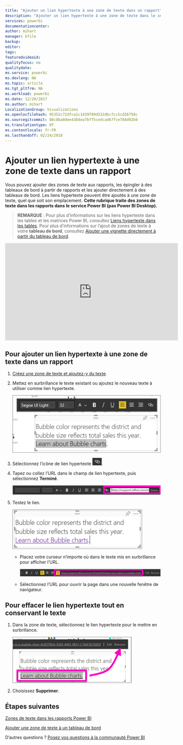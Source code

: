 ```yaml
---
title: "Ajouter un lien hypertexte à une zone de texte dans un rapport"
description: "Ajouter un lien hypertexte à une zone de texte dans le service Power BI et Power BI Desktop"
services: powerbi
documentationcenter: 
author: mihart
manager: kfile
backup: 
editor: 
tags: 
featuredvideoid: 
qualityfocus: no
qualitydate: 
ms.service: powerbi
ms.devlang: NA
ms.topic: article
ms.tgt_pltfrm: NA
ms.workload: powerbi
ms.date: 12/20/2017
ms.author: mihart
LocalizationGroup: Visualizations
ms.openlocfilehash: 95352c72dfca1c1439f89d532dbcfcc5cd26758c
ms.sourcegitcommit: 88c8ba8dee4384ea7bff5cedcad67fce784d92b0
ms.translationtype: HT
ms.contentlocale: fr-FR
ms.lasthandoff: 02/24/2018
---
```

# <a name="add-a-hyperlink-to-a-text-box-in-a-report"></a>Ajouter un lien hypertexte à une zone de texte dans un rapport
Vous pouvez ajouter des zones de texte aux rapports, les épingler à des tableaux de bord à partir de rapports et les ajouter directement à des tableaux de bord. Les liens hypertexte peuvent être ajoutés à une zone de texte, quel que soit son emplacement. **Cette rubrique traite des zones de texte dans les rapports dans le service Power BI (pas Power BI Desktop).**

> **REMARQUE** : Pour plus d’informations sur les liens hypertexte dans les tables et les matrices Power BI, consultez [Liens hypertexte dans les tables](power-bi-hyperlinks-in-tables.md). Pour plus d’informations sur l’ajout de zones de texte à votre **tableau de bord**, consultez [Ajouter une vignette directement à partir du tableau de bord](service-dashboard-add-widget.md). 
> 
> 

<iframe width="560" height="315" src="https://www.youtube.com/embed/_3q6VEBhGew#t=0m55s" frameborder="0" allowfullscreen></iframe>


## <a name="to-add-a-hyperlink-to-a-text-box-in-a-report"></a>Pour ajouter un lien hypertexte à une zone de texte dans un rapport
1. [Créez une zone de texte et ajoutez-y du texte](power-bi-reports-add-text-and-shapes.md). 
2. Mettez en surbrillance le texte existant ou ajoutez le nouveau texte à utiliser comme lien hypertexte.
   
   ![](media/service-add-hyperlink-to-text-box/power-bi-hyperlink-new.png)
3. Sélectionnez l’icône de lien hypertexte ![](media/service-add-hyperlink-to-text-box/power-bi-hyperlink-icon.png).
4. Tapez ou collez l’URL dans le champ de lien hypertexte, puis sélectionnez **Terminé**.
   
   ![](media/service-add-hyperlink-to-text-box/power-bi-add-link.png)
5. Testez le lien.  
   
   ![](media/service-add-hyperlink-to-text-box/power-bi-test-link.png)
   
   * Placez votre curseur n’importe où dans le texte mis en surbrillance pour afficher l’URL.  
     
      ![](media/service-add-hyperlink-to-text-box/power-bi-hyperlink-edit.png)
   * Sélectionnez l’URL pour ouvrir la page dans une nouvelle fenêtre de navigateur.

## <a name="to-remove-the-hyperlink-but-leave-the-text"></a>Pour effacer le lien hypertexte tout en conservant le texte
1. Dans la zone de texte, sélectionnez le lien hypertexte pour le mettre en surbrillance.
   
     ![](media/service-add-hyperlink-to-text-box/power-bi-hyperlink-remove.png)
2. Choisissez **Supprimer**. 

## <a name="next-steps"></a>Étapes suivantes
[Zones de texte dans les rapports Power BI](power-bi-reports-add-text-and-shapes.md)

[Ajouter une zone de texte à un tableau de bord](service-dashboard-add-widget.md)

D’autres questions ? [Posez vos questions à la communauté Power BI](http://community.powerbi.com/)

